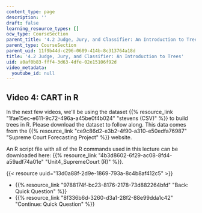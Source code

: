 ```yaml
---
content_type: page
description: ''
draft: false
learning_resource_types: []
ocw_type: CourseSection
parent_title: '4.2 Judge, Jury, and Classifier: An Introduction to Trees '
parent_type: CourseSection
parent_uid: 11f9b44d-c296-0689-414b-8c313764a18d
title: '4.2 Judge, Jury, and Classifier: An Introduction to Trees'
uid: a0af0b83-fff4-3d63-4dfe-02e15106f92d
video_metadata:
  youtube_id: null
---
```

## Video 4: CART in R

In the next few videos, we'll be using the dataset {{% resource_link "1fae15ec-e611-9c72-496a-a45be0f4b024" "stevens (CSV)" %}} to build trees in R. Please download the dataset to follow along. This data comes from the {{% resource_link "ce9c86d2-e3b2-4f90-a310-e50edfa76987" "Supreme Court Forecasting Project" %}} website.

An R script file with all of the R commands used in this lecture can be downloaded here: {{% resource_link "4b3d8602-6f29-ac08-8fd4-a59adf74a01e" "Unit4_SupremeCourt (R)" %}}.

{{< resource uuid="13d0a88f-2d9e-1869-793a-8c4b8af412c5" >}}

- {{% resource_link "9788174f-bc23-8176-2178-73d882264bfd" "Back: Quick Question" %}}
- {{% resource_link "8f336b6d-3260-d3a1-28f2-88e99dda1c42" "Continue: Quick Question" %}}